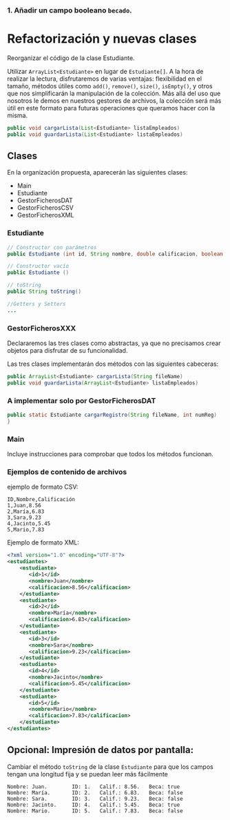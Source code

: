 
### 1. Añadir un campo booleano `becado`.

# Refactorización y nuevas clases

Reorganizar el código de la clase Estudiante.

Utilizar `ArrayList<Estudiante>` en lugar de `Estudiante[]`. A la hora de realizar la lectura, disfrutaremos de varias ventajas: flexibilidad en el tamaño, métodos útiles como `add()`, `remove()`, `size()`, `isEmpty()`, y otros que nos simplificarán la manipulación de la colección. Más allá del uso que nosotros le demos en nuestros gestores de archivos, la colección será más útil en este formato para futuras operaciones que queramos hacer con la misma.

```java
public void cargarLista(List<Estudiante> listaEmpleados)
public void guardarLista(List<Estudiante> listaEmpleados)
```

## Clases
En la organización propuesta, aparecerán las siguientes clases:
- Main
- Estudiante
- GestorFicherosDAT
- GestorFicherosCSV
- GestorFicherosXML
### Estudiante
```java
// Constructor con parámetros
public Estudiante (int id, String nombre, double calificacion, boolean beca)

// Constructor vacío
public Estudiante ()

// toString
public String toString()

//Getters y Setters
...
```
### GestorFicherosXXX
Declararemos las tres clases como abstractas, ya que no precisamos crear objetos para disfrutar de su funcionalidad. 

Las tres clases implementarán dos métodos con las siguientes cabeceras:
```java
public ArrayList<Estudiante> cargarLista(String fileName)
public void guardarLista(ArrayList<Estudiante> listaEmpleados)
```

### A implementar solo por GestorFicherosDAT

```Java
public static Estudiante cargarRegistro(String fileName, int numReg)
}
```

### Main
Incluye instrucciones para comprobar que todos los métodos funcionan.

### Ejemplos de contenido de archivos
ejemplo de formato CSV:
```CSV
ID,Nombre,Calificación  
1,Juan,8.56  
2,María,6.83  
3,Sara,9.23  
4,Jacinto,5.45  
5,Mario,7.83
```

Ejemplo de formato XML:
```XML
<?xml version="1.0" encoding="UTF-8"?>  
<estudiantes>  
    <estudiante>       
	   <id>1</id>  
       <nombre>Juan</nombre>  
       <calificacion>8.56</calificacion>  
    </estudiante>
    <estudiante>       
	   <id>2</id>  
       <nombre>María</nombre>  
       <calificacion>6.83</calificacion>  
    </estudiante>    
    <estudiante>       
       <id>3</id>  
       <nombre>Sara</nombre>  
       <calificacion>9.23</calificacion>  
    </estudiante>    
    <estudiante>       
       <id>4</id>  
       <nombre>Jacinto</nombre>  
       <calificacion>5.45</calificacion>  
    </estudiante>    
    <estudiante>       
       <id>5</id>  
       <nombre>Mario</nombre>  
       <calificacion>7.83</calificacion>  
    </estudiante>
</estudiantes>
```

## Opcional: Impresión de datos por pantalla:
Cambiar el método `toString` de la clase `Estudiante` para que los campos tengan una longitud fija y se puedan leer más fácilmente

```
Nombre: Juan.        ID: 1.   Calif.: 8.56.   Beca: true
Nombre: María.       ID: 2.   Calif.: 6.83.   Beca: false
Nombre: Sara.        ID: 3.   Calif.: 9.23.   Beca: false
Nombre: Jacinto.     ID: 4.   Calif.: 5.45.   Beca: true
Nombre: Mario.       ID: 5.   Calif.: 7.83.   Beca: false
```
